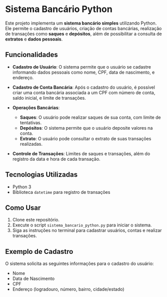 # Sistema Bancário Python

Este projeto implementa um **sistema bancário simples** utilizando Python. Ele permite o cadastro de usuários, criação de contas bancárias, realização de transações como **saques** e **depósitos**, além de possibilitar a consulta de **extratos** e **dados pessoais**.

## Funcionalidades

- **Cadastro de Usuário**: O sistema permite que o usuário se cadastre informando dados pessoais como nome, CPF, data de nascimento, e endereço.
  
- **Cadastro de Conta Bancária**: Após o cadastro do usuário, é possível criar uma conta bancária associada a um CPF com número de conta, saldo inicial, e limite de transações.

- **Operações Bancárias**:
  - **Saques**: O usuário pode realizar saques de sua conta, com limite de tentativas.
  - **Depósitos**: O sistema permite que o usuário deposite valores na conta.
  - **Extrato**: O usuário pode consultar o extrato de suas transações realizadas.

- **Controle de Transações**: Limites de saques e transações, além do registro da data e hora de cada transação.

## Tecnologias Utilizadas

- Python 3
- Biblioteca `datetime` para registro de transações

## Como Usar

1. Clone este repositório.
2. Execute o script `sistema_bancario_python.py` para iniciar o sistema.
3. Siga as instruções no terminal para cadastrar usuários, contas e realizar transações.

## Exemplo de Cadastro

O sistema solicita as seguintes informações para o cadastro do usuário:
- Nome
- Data de Nascimento
- CPF
- Endereço (logradouro, número, bairro, cidade/estado)